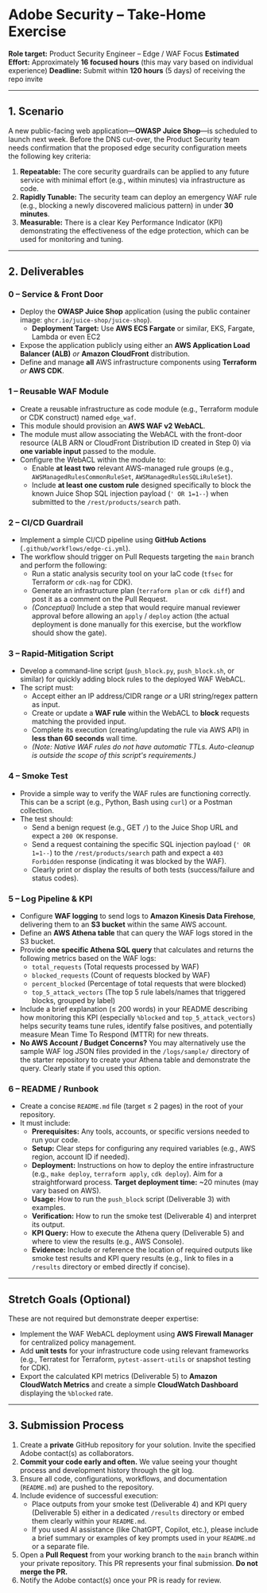 # Adobe Security – Take-Home Exercise

**Role target:** Product Security Engineer – Edge / WAF Focus
**Estimated Effort:** Approximately **16 focused hours** (this may vary based on individual experience)
**Deadline:** Submit within **120 hours** (5 days) of receiving the repo invite

---

## 1. Scenario

A new public-facing web application—**OWASP Juice Shop**—is scheduled to launch next week. Before the DNS cut-over, the Product Security team needs confirmation that the proposed edge security configuration meets the following key criteria:

1.  **Repeatable:** The core security guardrails can be applied to any future service with minimal effort (e.g., within minutes) via infrastructure as code.
2.  **Rapidly Tunable:** The security team can deploy an emergency WAF rule (e.g., blocking a newly discovered malicious pattern) in under **30 minutes**.
3.  **Measurable:** There is a clear Key Performance Indicator (KPI) demonstrating the effectiveness of the edge protection, which can be used for monitoring and tuning.

---

## 2. Deliverables

### 0 – Service & Front Door

* Deploy the **OWASP Juice Shop** application (using the public container image: `ghcr.io/juice-shop/juice-shop`).
    * **Deployment Target:** Use **AWS ECS Fargate** or similar, EKS, Fargate, Lambda or even EC2 
* Expose the application publicly using either an **AWS Application Load Balancer (ALB)** *or* **Amazon CloudFront** distribution.
* Define and manage **all** AWS infrastructure components using **Terraform** *or* **AWS CDK**.

### 1 – Reusable WAF Module

* Create a reusable infrastructure as code module (e.g., Terraform module or CDK construct) named `edge_waf`.
* This module should provision an **AWS WAF v2 WebACL**.
* The module must allow associating the WebACL with the front-door resource (ALB ARN or CloudFront Distribution ID created in Step 0) via **one variable input** passed to the module.
* Configure the WebACL within the module to:
    * Enable **at least two** relevant AWS-managed rule groups (e.g., `AWSManagedRulesCommonRuleSet`, `AWSManagedRulesSQLiRuleSet`).
    * Include **at least one custom rule** designed specifically to block the known Juice Shop SQL injection payload (`' OR 1=1--`) when submitted to the `/rest/products/search` path.

### 2 – CI/CD Guardrail

* Implement a simple CI/CD pipeline using **GitHub Actions** (`.github/workflows/edge-ci.yml`).
* The workflow should trigger on Pull Requests targeting the `main` branch and perform the following:
    * Run a static analysis security tool on your IaC code (`tfsec` for Terraform *or* `cdk-nag` for CDK).
    * Generate an infrastructure plan (`terraform plan` or `cdk diff`) and post it as a comment on the Pull Request.
    * *(Conceptual)* Include a step that would require manual reviewer approval before allowing an `apply` / `deploy` action (the actual deployment is done manually for this exercise, but the workflow should show the gate).

### 3 – Rapid-Mitigation Script

* Develop a command-line script (`push_block.py`, `push_block.sh`, or similar) for quickly adding block rules to the deployed WAF WebACL.
* The script must:
    * Accept either an IP address/CIDR range *or* a URI string/regex pattern as input.
    * Create or update a **WAF rule** within the WebACL to **block** requests matching the provided input.
    * Complete its execution (creating/updating the rule via AWS API) in **less than 60 seconds** wall time.
    * *(Note: Native WAF rules do not have automatic TTLs. Auto-cleanup is outside the scope of this script's requirements.)*

### 4 – Smoke Test

* Provide a simple way to verify the WAF rules are functioning correctly. This can be a script (e.g., Python, Bash using `curl`) or a Postman collection.
* The test should:
    * Send a benign request (e.g., GET `/`) to the Juice Shop URL and expect a `200 OK` response.
    * Send a request containing the specific SQL injection payload (`' OR 1=1--`) to the `/rest/products/search` path and expect a `403 Forbidden` response (indicating it was blocked by the WAF).
    * Clearly print or display the results of both tests (success/failure and status codes).

### 5 – Log Pipeline & KPI

* Configure **WAF logging** to send logs to **Amazon Kinesis Data Firehose**, delivering them to an **S3 bucket** within the same AWS account.
* Define an **AWS Athena table** that can query the WAF logs stored in the S3 bucket.
* Provide **one specific Athena SQL query** that calculates and returns the following metrics based on the WAF logs:
    * `total_requests` (Total requests processed by WAF)
    * `blocked_requests` (Count of requests blocked by WAF)
    * `percent_blocked` (Percentage of total requests that were blocked)
    * `top_5_attack_vectors` (The top 5 rule labels/names that triggered blocks, grouped by label)
* Include a brief explanation (≤ 200 words) in your README describing how monitoring this KPI (especially `%blocked` and `top_5_attack_vectors`) helps security teams tune rules, identify false positives, and potentially measure Mean Time To Respond (MTTR) for new threats.
* **No AWS Account / Budget Concerns?** You may alternatively use the sample WAF log JSON files provided in the `/logs/sample/` directory of the starter repository to create your Athena table and demonstrate the query. Clearly state if you used this option.

### 6 – README / Runbook

* Create a concise `README.md` file (target ≤ 2 pages) in the root of your repository.
* It must include:
    * **Prerequisites:** Any tools, accounts, or specific versions needed to run your code.
    * **Setup:** Clear steps for configuring any required variables (e.g., AWS region, account ID if needed).
    * **Deployment:** Instructions on how to deploy the entire infrastructure (e.g., `make deploy`, `terraform apply`, `cdk deploy`). Aim for a straightforward process. **Target deployment time:** ~20 minutes (may vary based on AWS).
    * **Usage:** How to run the `push_block` script (Deliverable 3) with examples.
    * **Verification:** How to run the smoke test (Deliverable 4) and interpret its output.
    * **KPI Query:** How to execute the Athena query (Deliverable 5) and where to view the results (e.g., AWS Console).
    * **Evidence:** Include or reference the location of required outputs like smoke test results and KPI query results (e.g., link to files in a `/results` directory or embed directly if concise).

---

## Stretch Goals (Optional)

These are not required but demonstrate deeper expertise:

* Implement the WAF WebACL deployment using **AWS Firewall Manager** for centralized policy management.
* Add **unit tests** for your infrastructure code using relevant frameworks (e.g., Terratest for Terraform, `pytest-assert-utils` or snapshot testing for CDK).
* Export the calculated KPI metrics (Deliverable 5) to **Amazon CloudWatch Metrics** and create a simple **CloudWatch Dashboard** displaying the `%blocked` rate.

---

## 3. Submission Process

1.  Create a **private** GitHub repository for your solution. Invite the specified Adobe contact(s) as collaborators.
2.  **Commit your code early and often.** We value seeing your thought process and development history through the git log.
3.  Ensure all code, configurations, workflows, and documentation (`README.md`) are pushed to the repository.
4.  Include evidence of successful execution:
    * Place outputs from your smoke test (Deliverable 4) and KPI query (Deliverable 5) either in a dedicated `/results` directory or embed them clearly within your `README.md`.
    * If you used AI assistance (like ChatGPT, Copilot, etc.), please include a brief summary or examples of key prompts used in your `README.md` or a separate file.
5.  Open a **Pull Request** from your working branch to the `main` branch within your private repository. This PR represents your final submission. **Do not merge the PR.**
6.  Notify the Adobe contact(s) once your PR is ready for review.

